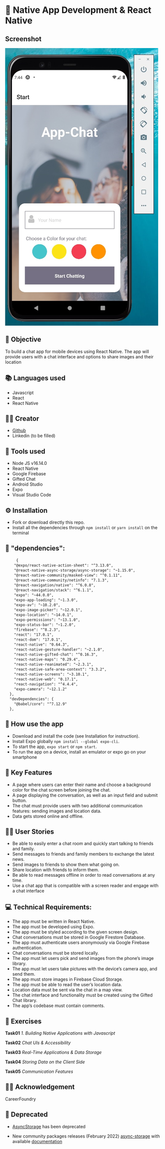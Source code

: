 # 📱 Native App Development & React Native

## Screenshot
![This is a alt text.](/assets/Android.png "View on an Android Smartphone")

## 📄 Objective  
To build a chat app for mobile devices using React Native. The app will provide users with a chat interface and options to share images and their location
 
## 📚 Languages used
- Javascript
- React
- React Native

## 👷‍♂️ Creator
- [Github](https://github.com/cicciotazza)
- Linkedin (to be filled)
  
## 🧰 Tools used
- Node JS v16.14.0
- React Native
- Google Firebase
- Gifted Chat
- Android Studio
- Expo
- Visual Studio Code

## ⚙️ Installation
- Fork or download directly this repo.
- Install all the dependencies through ```npm install``` or ```yarn install``` on the terminal

## 📐 "dependencies": 
```
     {
    "@expo/react-native-action-sheet": "^3.13.0",
    "@react-native-async-storage/async-storage": "~1.15.0",
    "@react-native-community/masked-view": "^0.1.11",
    "@react-native-community/netinfo": "7.1.3",
    "@react-navigation/native": "^6.0.8",
    "@react-navigation/stack": "^6.1.1",
    "expo": "~44.0.0",
    "expo-app-loading": "~1.3.0",
    "expo-av": "~10.2.0",
    "expo-image-picker": "~12.0.1",
    "expo-location": "~14.0.1",
    "expo-permissions": "~13.1.0",
    "expo-status-bar": "~1.2.0",
    "firebase": "^8.2.3",
    "react": "17.0.1",
    "react-dom": "17.0.1",
    "react-native": "0.64.3",
    "react-native-gesture-handler": "~2.1.0",
    "react-native-gifted-chat": "^0.16.3",
    "react-native-maps": "0.29.4",
    "react-native-reanimated": "~2.3.1",
    "react-native-safe-area-context": "3.3.2",
    "react-native-screens": "~3.10.1",
    "react-native-web": "0.17.1",
    "react-navigation": "^4.4.4",
    "expo-camera": "~12.1.2"
  },
  "devDependencies": {
    "@babel/core": "^7.12.9"
  },
  ```

## 🦺 How use the app
- Download and install the code (see Installation for instruction).
- Install Expo globally ```npm install --global expo-cli```.
- To start the app, ```expo start``` or ```npm start```.
- To run the app on a device, install an emulator or expo go on your smartphone

## 🔑 Key Features
- A page where users can enter their name and choose a background color for the chat screen before joining the chat.
- A page displaying the conversation, as well as an input field and submit button.
- The chat must provide users with two additional communication features: sending images and location data.
- Data gets stored online and offline.

## 👨‍💻 User Stories
- Be able to easily enter a chat room and quickly start talking to friends and family.
- Send messages to friends and family members to exchange the latest news.
- Send images to friends to show them what going on.
- Share location with friends to inform them.
- Be able to read  messages offline in order to read conversations at any time.
- Use a chat app that is compatible with a screen reader and engage with a chat interface

## 💻 Technical Requirements:
- The app must be written in React Native.
- The app must be developed using Expo.
- The app must be styled according to the given screen design.
- Chat conversations must be stored in Google Firestore Database.
- The app must authenticate users anonymously via Google Firebase authentication.
- Chat conversations must be stored locally.
- The app must let users pick and send images from the phone’s image library.
- The app must let users take pictures with the device’s camera app, and send them.
- The app must store images in Firebase Cloud Storage.
- The app must be able to read the user’s location data.
- Location data must be sent via the chat in a map view.
- The chat interface and functionality must be created using the Gifted Chat library.
- The app’s codebase must contain comments.

## 🔧 Exercises
**Task01**
*1. Building Native Applications with Javascript*

**Task02**
*Chat UIs & Accessibility*

**Task03**
*Real-Time Applications & Data Storage*

**Task04**
*Storing Data on the Client Side*

**Task05**
*Communication Features*


## 🙏🏻 Acknowledgement
CareerFoundry


## 🚧 Deprecated
- [AsyncStorage](https://reactnative.dev/docs/asyncstorage) has been deprecated

- New community packages releases (February 2022)
 [async-storage](https://github.com/react-native-async-storage/async-storage) with
  available [documentation](https://react-native-async-storage.github.io/async-storage/docs/install/) 